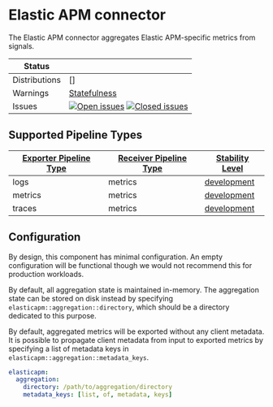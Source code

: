# Elastic APM connector

The Elastic APM connector aggregates Elastic APM-specific metrics from signals.

<!-- status autogenerated section -->
| Status        |           |
| ------------- |-----------|
| Distributions | [] |
| Warnings      | [Statefulness](#warnings) |
| Issues        | [![Open issues](https://img.shields.io/github/issues-search/elastic/opentelemetry-collector-components?query=is%3Aissue%20is%3Aopen%20label%3Aconnector%2Felasticapm%20&label=open&color=orange&logo=opentelemetry)](https://github.com/elastic/opentelemetry-collector-components/issues?q=is%3Aopen+is%3Aissue+label%3Aconnector%2Felasticapm) [![Closed issues](https://img.shields.io/github/issues-search/elastic/opentelemetry-collector-components?query=is%3Aissue%20is%3Aclosed%20label%3Aconnector%2Felasticapm%20&label=closed&color=blue&logo=opentelemetry)](https://github.com/elastic/opentelemetry-collector-components/issues?q=is%3Aclosed+is%3Aissue+label%3Aconnector%2Felasticapm) |

[development]: https://github.com/open-telemetry/opentelemetry-collector/blob/main/docs/component-stability.md#development

## Supported Pipeline Types

| [Exporter Pipeline Type] | [Receiver Pipeline Type] | [Stability Level] |
| ------------------------ | ------------------------ | ----------------- |
| logs | metrics | [development] |
| metrics | metrics | [development] |
| traces | metrics | [development] |

[Exporter Pipeline Type]: https://github.com/open-telemetry/opentelemetry-collector/blob/main/connector/README.md#exporter-pipeline-type
[Receiver Pipeline Type]: https://github.com/open-telemetry/opentelemetry-collector/blob/main/connector/README.md#receiver-pipeline-type
[Stability Level]: https://github.com/open-telemetry/opentelemetry-collector/blob/main/docs/component-stability.md#stability-levels
<!-- end autogenerated section -->

## Configuration

By design, this component has minimal configuration. An empty configuration will be functional
though we would not recommend this for production workloads.

By default, all aggregation state is maintained in-memory. The aggregation state can be stored
on disk instead by specifying `elasticapm::aggregation::directory`, which should be a directory
dedicated to this purpose.

By default, aggregated metrics will be exported without any client metadata. It is possible to
propagate client metadata from input to exported metrics by specifying a list of metadata keys
in `elasticapm::aggregation::metadata_keys`.

```yaml
elasticapm:
  aggregation:
    directory: /path/to/aggregation/directory
    metadata_keys: [list, of, metadata, keys]
```
